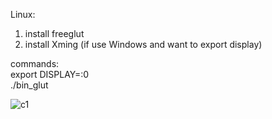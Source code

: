 Linux:</br>
1. install freeglut</br>
2. install Xming (if use Windows and want to export display)</br>

commands:</br>
export DISPLAY=:0</br>
./bin_glut</br>

![c1](https://user-images.githubusercontent.com/22739177/33564721-0a94f65a-d8d0-11e7-868d-a5e3f55f0e0f.png)
